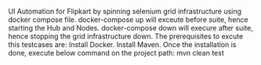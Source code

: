 UI Automation for Flipkart by spinning selenium grid infrastructure using docker compose file. 
docker-compose up will exceute before suite, hence starting the Hub and Nodes. 
docker-compose down will execure after suite, hence stopping the grid infrastructure down. 
The prerequisites to excute this testcases are: Install Docker. 
Install Maven. 
Once the installation is done, execute below command on the project path: mvn clean test
